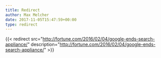 ```yaml
---
title: Redirect
author: Max Melcher
date: 2017-11-05T15:47:59+00:00
type: redirect
---
```

{{< redirect src="http://fortune.com/2016/02/04/google-ends-search-appliance/" description="http://fortune.com/2016/02/04/google-ends-search-appliance/" >}}
